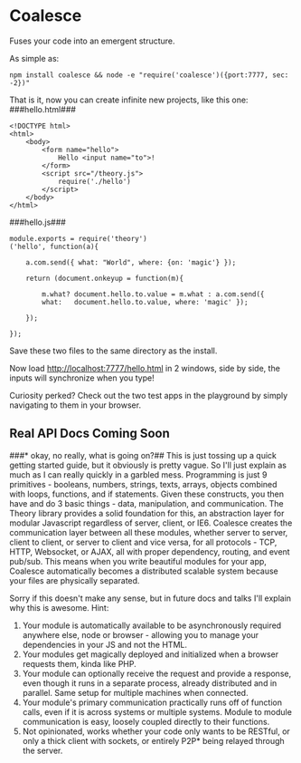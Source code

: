 Coalesce
========

Fuses your code into an emergent structure.

As simple as:
```
npm install coalesce && node -e "require('coalesce')({port:7777, sec: -2})"
```

That is it, now you can create infinite new projects, like this one:
###hello.html###
```
<!DOCTYPE html>
<html>
	<body>
		<form name="hello">
			Hello <input name="to">!
		</form>
		<script src="/theory.js">
			require('./hello')
		</script>
	</body>
</html>
```
###hello.js###
```
module.exports = require('theory')
('hello', function(a){

    a.com.send({ what: "World", where: {on: 'magic'} });

    return (document.onkeyup = function(m){
	
		m.what? document.hello.to.value = m.what : a.com.send({ 
		what: 	document.hello.to.value, where: 'magic' });
		
    });

});
```
Save these two files to the same directory as the install.

Now load <http://localhost:7777/hello.html> in 2 windows, side by side, the inputs will synchronize when you type!

Curiosity perked? Check out the two test apps in the playground by simply navigating to them in your browser.

## Real API Docs Coming Soon ##

###* okay, no really, what is going on?##
This is just tossing up a quick getting started guide, but it obviously is pretty vague. So I'll just explain as much as I can really quickly in a garbled mess. Programming is just 9 primitives - booleans, numbers, strings, texts, arrays, objects combined with loops, functions, and if statements. Given these constructs, you then have and do 3 basic things - data, manipulation, and communication. The Theory library provides a solid foundation for this, an abstraction layer for modular Javascript regardless of server, client, or IE6. Coalesce creates the communication layer between all these modules, whether server to server, client to client, or server to client and vice versa, for all protocols - TCP, HTTP, Websocket, or AJAX, all with proper dependency, routing, and event pub/sub. This means when you write beautiful modules for your app, Coalesce automatically becomes a distributed scalable system because your files are physically separated.

Sorry if this doesn't make any sense, but in future docs and talks I'll explain why this is awesome. Hint:

1. Your module is automatically available to be asynchronously required anywhere else, node or browser - allowing you to manage your dependencies in your JS and not the HTML.
2. Your modules get magically deployed and initialized when a browser requests them, kinda like PHP.
3. Your module can optionally receive the request and provide a response, even though it runs in a separate process, already distributed and in parallel. Same setup for multiple machines when connected.
4. Your module's primary communication practically runs off of function calls, even if it is across systems or multiple systems. Module to module communication is easy, loosely coupled directly to their functions.
5. Not opinionated, works whether your code only wants to be RESTful, or only a thick client with sockets, or entirely P2P* being relayed through the server.